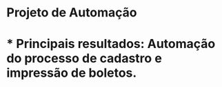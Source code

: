 <h1>Projeto de Automação<h1>
* <b>Principais resultados:<b> Automação do processo de cadastro e impressão de boletos.